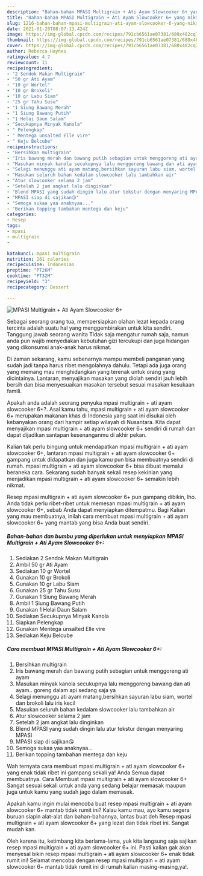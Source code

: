 ```yaml
---
description: "Bahan-bahan MPASI Multigrain + Ati Ayam Slowcooker 6+ yang nikmat Untuk Jualan"
title: "Bahan-bahan MPASI Multigrain + Ati Ayam Slowcooker 6+ yang nikmat Untuk Jualan"
slug: 1216-bahan-bahan-mpasi-multigrain-ati-ayam-slowcooker-6-yang-nikmat-untuk-jualan
date: 2021-01-28T08:07:13.424Z
image: https://img-global.cpcdn.com/recipes/791cb6561ae07381/680x482cq70/mpasi-multigrain-ati-ayam-slowcooker-6-foto-resep-utama.jpg
thumbnail: https://img-global.cpcdn.com/recipes/791cb6561ae07381/680x482cq70/mpasi-multigrain-ati-ayam-slowcooker-6-foto-resep-utama.jpg
cover: https://img-global.cpcdn.com/recipes/791cb6561ae07381/680x482cq70/mpasi-multigrain-ati-ayam-slowcooker-6-foto-resep-utama.jpg
author: Rebecca Haynes
ratingvalue: 4.7
reviewcount: 11
recipeingredient:
- "2 Sendok Makan Multigrain"
- "50 gr Ati Ayam"
- "10 gr Wortel"
- "10 gr Brokoli"
- "10 gr Labu Siam"
- "25 gr Tahu Susu"
- "1 Siung Bawang Merah"
- "1 Siung Bawang Putih"
- "1 Helai Daun Salam"
- "Secukupnya Minyak Kanola"
- " Pelengkap"
- " Mentega unsalted Elle vire"
- " Keju Belcube"
recipeinstructions:
- "Bersihkan multigrain"
- "Iris bawang merah dan bawang putih sebagian untuk menggoreng ati ayam"
- "Masukan minyak kanola secukupnya lalu menggoreng bawang dan ati ayam.. goreng dalam api sedang saja ya"
- "Selagi menunggu ati ayam matang,bersihkan sayuran labu siam, wortel dan brokoli lalu iris kecil"
- "Masukan seluruh bahan kedalam slowcooker lalu tambahkan air"
- "Atur slowcooker selama 2 jam"
- "Setelah 2 jam angkat lalu dinginkan"
- "Blend MPASI yang sudah dingin lalu atur tekstur dengan menyaring MPASI"
- "MPASI siap di sajikan😘"
- "Semoga sukaa yaa anaknyaa..."
- "Berikan topping tambahan mentega dan keju"
categories:
- Resep
tags:
- mpasi
- multigrain
- 

katakunci: mpasi multigrain  
nutrition: 261 calories
recipecuisine: Indonesian
preptime: "PT26M"
cooktime: "PT32M"
recipeyield: "3"
recipecategory: Dessert

---
```



![MPASI Multigrain + Ati Ayam Slowcooker 6+](https://img-global.cpcdn.com/recipes/791cb6561ae07381/680x482cq70/mpasi-multigrain-ati-ayam-slowcooker-6-foto-resep-utama.jpg)

Sebagai seorang orang tua, mempersiapkan olahan lezat kepada orang tercinta adalah suatu hal yang menggembirakan untuk kita sendiri. Tanggung jawab seorang  wanita Tidak saja mengatur rumah saja, namun anda pun wajib menyediakan kebutuhan gizi tercukupi dan juga hidangan yang dikonsumsi anak-anak harus nikmat.

Di zaman  sekarang, kamu sebenarnya mampu membeli panganan yang sudah jadi tanpa harus ribet mengolahnya dahulu. Tetapi ada juga orang yang memang mau menghidangkan yang terenak untuk orang yang dicintainya. Lantaran, menyajikan masakan yang diolah sendiri jauh lebih bersih dan bisa menyesuaikan masakan tersebut sesuai masakan kesukaan famili. 



Apakah anda adalah seorang penyuka mpasi multigrain + ati ayam slowcooker 6+?. Asal kamu tahu, mpasi multigrain + ati ayam slowcooker 6+ merupakan makanan khas di Indonesia yang saat ini disukai oleh kebanyakan orang dari hampir setiap wilayah di Nusantara. Kita dapat menyajikan mpasi multigrain + ati ayam slowcooker 6+ sendiri di rumah dan dapat dijadikan santapan kesenanganmu di akhir pekan.

Kalian tak perlu bingung untuk mendapatkan mpasi multigrain + ati ayam slowcooker 6+, lantaran mpasi multigrain + ati ayam slowcooker 6+ gampang untuk didapatkan dan juga kamu pun bisa membuatnya sendiri di rumah. mpasi multigrain + ati ayam slowcooker 6+ bisa dibuat memalui beraneka cara. Sekarang sudah banyak sekali resep kekinian yang menjadikan mpasi multigrain + ati ayam slowcooker 6+ semakin lebih nikmat.

Resep mpasi multigrain + ati ayam slowcooker 6+ pun gampang dibikin, lho. Anda tidak perlu ribet-ribet untuk memesan mpasi multigrain + ati ayam slowcooker 6+, sebab Anda dapat menyiapkan ditempatmu. Bagi Kalian yang mau membuatnya, inilah cara membuat mpasi multigrain + ati ayam slowcooker 6+ yang mantab yang bisa Anda buat sendiri.

<!--inarticleads1-->

##### Bahan-bahan dan bumbu yang diperlukan untuk menyiapkan MPASI Multigrain + Ati Ayam Slowcooker 6+:

1. Sediakan 2 Sendok Makan Multigrain
1. Ambil 50 gr Ati Ayam
1. Sediakan 10 gr Wortel
1. Gunakan 10 gr Brokoli
1. Gunakan 10 gr Labu Siam
1. Gunakan 25 gr Tahu Susu
1. Gunakan 1 Siung Bawang Merah
1. Ambil 1 Siung Bawang Putih
1. Gunakan 1 Helai Daun Salam
1. Sediakan Secukupnya Minyak Kanola
1. Siapkan  Pelengkap
1. Gunakan  Mentega unsalted Elle vire
1. Sediakan  Keju Belcube




<!--inarticleads2-->

##### Cara membuat MPASI Multigrain + Ati Ayam Slowcooker 6+:

1. Bersihkan multigrain
1. Iris bawang merah dan bawang putih sebagian untuk menggoreng ati ayam
1. Masukan minyak kanola secukupnya lalu menggoreng bawang dan ati ayam.. goreng dalam api sedang saja ya
1. Selagi menunggu ati ayam matang,bersihkan sayuran labu siam, wortel dan brokoli lalu iris kecil
1. Masukan seluruh bahan kedalam slowcooker lalu tambahkan air
1. Atur slowcooker selama 2 jam
1. Setelah 2 jam angkat lalu dinginkan
1. Blend MPASI yang sudah dingin lalu atur tekstur dengan menyaring MPASI
1. MPASI siap di sajikan😘
1. Semoga sukaa yaa anaknyaa...
1. Berikan topping tambahan mentega dan keju




Wah ternyata cara membuat mpasi multigrain + ati ayam slowcooker 6+ yang enak tidak ribet ini gampang sekali ya! Anda Semua dapat membuatnya. Cara Membuat mpasi multigrain + ati ayam slowcooker 6+ Sangat sesuai sekali untuk anda yang sedang belajar memasak maupun juga untuk kamu yang sudah jago dalam memasak.

Apakah kamu ingin mulai mencoba buat resep mpasi multigrain + ati ayam slowcooker 6+ mantab tidak rumit ini? Kalau kamu mau, ayo kamu segera buruan siapin alat-alat dan bahan-bahannya, lantas buat deh Resep mpasi multigrain + ati ayam slowcooker 6+ yang lezat dan tidak ribet ini. Sangat mudah kan. 

Oleh karena itu, ketimbang kita berlama-lama, yuk kita langsung saja sajikan resep mpasi multigrain + ati ayam slowcooker 6+ ini. Pasti kalian gak akan menyesal bikin resep mpasi multigrain + ati ayam slowcooker 6+ enak tidak rumit ini! Selamat mencoba dengan resep mpasi multigrain + ati ayam slowcooker 6+ mantab tidak rumit ini di rumah kalian masing-masing,ya!.

